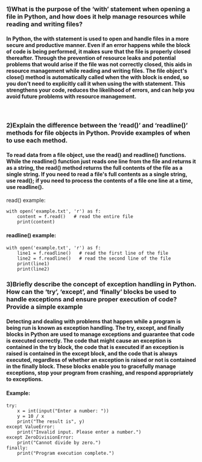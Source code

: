### 1)What is the purpose of the ‘with’ statement when opening a file in Python, and how does it help manage resources while reading and writing files?

#### In Python, the with statement is used to open and handle files in a more secure and productive manner. Even if an error happens while the block of code is being performed, it makes sure that the file is properly closed thereafter. Through the prevention of resource leaks and potential problems that would arise if the file was not correctly closed, this aids in resource management while reading and writing files. The file object's close() method is automatically called when the with block is ended, so you don't need to explicitly call it when using the with statement. This strengthens your code, reduces the likelihood of errors, and can help you avoid future problems with resource management.

</br>

### 2)Explain the difference between the ‘read()’ and ‘readline()’ methods for file objects in Python. Provide examples of when to use each method.

#### To read data from a file object, use the read() and readline() functions. While the readline() function just reads one line from the file and returns it as a string, the read() method returns the full contents of the file as a single string. If you need to read a file's full contents as a single string, use read(); if you need to process the contents of a file one line at a time, use readline().

read() example:

```
with open('example.txt', 'r') as f:
    content = f.read()   # read the entire file
    print(content)
```

#### readline() example:

```
with open('example.txt', 'r') as f:
    line1 = f.readline()   # read the first line of the file
    line2 = f.readline()   # read the second line of the file
    print(line1)
    print(line2)
```

### 3)Briefly describe the concept of exception handling in Python. How can the ‘try’, ‘except’, and ‘finally’ blocks be used to handle exceptions and ensure proper execution of code? Provide a simple example

#### Detecting and dealing with problems that happen while a program is being run is known as exception handling. The try, except, and finally blocks in Python are used to manage exceptions and guarantee that code is executed correctly. The code that might cause an exception is contained in the try block, the code that is executed if an exception is raised is contained in the except block, and the code that is always executed, regardless of whether an exception is raised or not is contained in the finally block. These blocks enable you to gracefully manage exceptions, stop your program from crashing, and respond appropriately to exceptions.

#### Example:

```
try:
    x = int(input("Enter a number: "))
    y = 10 / x
    print("The result is", y)
except ValueError:
    print("Invalid input. Please enter a number.")
except ZeroDivisionError:
    print("Cannot divide by zero.")
finally:
    print("Program execution complete.")
```
